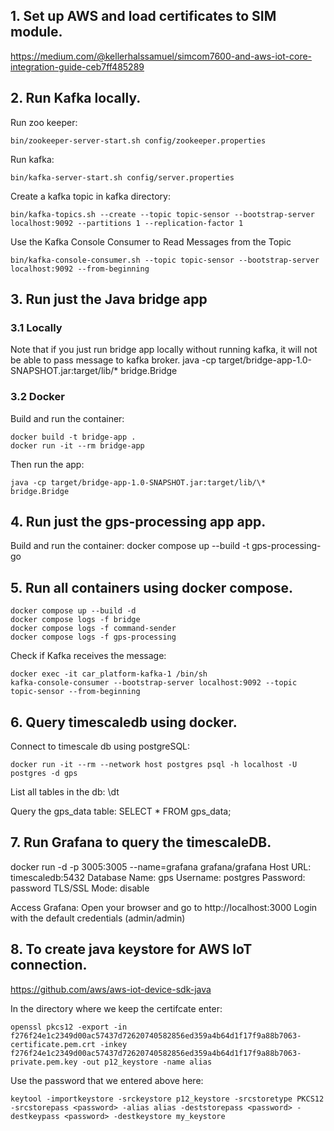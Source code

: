 
## 1. Set up AWS and load certificates to SIM module.
https://medium.com/@kellerhalssamuel/simcom7600-and-aws-iot-core-integration-guide-ceb7ff485289


## 2. Run Kafka locally.
Run zoo keeper:
```
bin/zookeeper-server-start.sh config/zookeeper.properties
```

Run kafka:
```
bin/kafka-server-start.sh config/server.properties
```

Create a kafka topic in kafka directory:
```
bin/kafka-topics.sh --create --topic topic-sensor --bootstrap-server localhost:9092 --partitions 1 --replication-factor 1
```

Use the Kafka Console Consumer to Read Messages from the Topic
```
bin/kafka-console-consumer.sh --topic topic-sensor --bootstrap-server localhost:9092 --from-beginning
```

## 3. Run just the Java bridge app
### 3.1 Locally
Note that if you just run bridge app locally without running kafka,
it will not be able to pass message to kafka broker.
java -cp target/bridge-app-1.0-SNAPSHOT.jar:target/lib/\* bridge.Bridge

### 3.2 Docker 
Build and run the container:
```
docker build -t bridge-app .
docker run -it --rm bridge-app
```

Then run the app:
```
java -cp target/bridge-app-1.0-SNAPSHOT.jar:target/lib/\* bridge.Bridge
```

## 4. Run just the gps-processing app app.
Build and run the container:
docker compose up --build -t gps-processing-go

## 5. Run all containers using docker compose.
```
docker compose up --build -d
docker compose logs -f bridge
docker compose logs -f command-sender
docker compose logs -f gps-processing
```

Check if Kafka receives the message:
```
docker exec -it car_platform-kafka-1 /bin/sh
kafka-console-consumer --bootstrap-server localhost:9092 --topic topic-sensor --from-beginning
```

## 6. Query timescaledb using docker.
Connect to timescale db using postgreSQL:
```
docker run -it --rm --network host postgres psql -h localhost -U postgres -d gps
```

List all tables in the db:
\dt

Query the gps_data table:
SELECT * FROM gps_data;

## 7. Run Grafana to query the timescaleDB.
docker run -d -p 3005:3005 --name=grafana grafana/grafana
Host URL: timescaledb:5432
Database Name: gps
Username: postgres
Password: password
TLS/SSL Mode: disable

Access Grafana:
Open your browser and go to http://localhost:3000
Login with the default credentials (admin/admin)

## 8. To create java keystore for AWS IoT connection.
https://github.com/aws/aws-iot-device-sdk-java

In the directory where we keep the certifcate enter:
```
openssl pkcs12 -export -in f276f24e1c2349d00ac57437d72620740582856ed359a4b64d1f17f9a88b7063-certificate.pem.crt -inkey f276f24e1c2349d00ac57437d72620740582856ed359a4b64d1f17f9a88b7063-private.pem.key -out p12_keystore -name alias
```

Use the password that we entered above here:
```
keytool -importkeystore -srckeystore p12_keystore -srcstoretype PKCS12 -srcstorepass <password> -alias alias -deststorepass <password> -destkeypass <password> -destkeystore my_keystore
```




